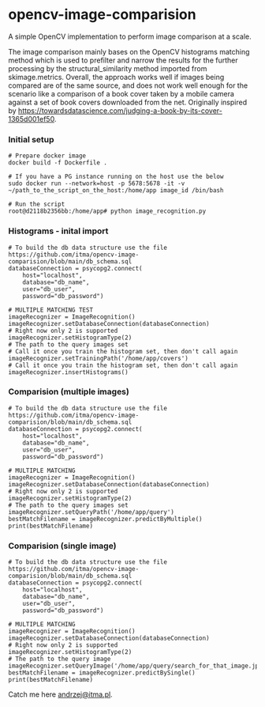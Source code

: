# opencv-image-comparision
A simple OpenCV implementation to perform image comparison at a scale.

The image comparison mainly bases on the OpenCV histograms matching method which is used to prefilter and narrow the results for the further processing by the structural_similarity method imported from skimage.metrics. Overall, the approach works well if images being compared are of the same source, and does not work well enough for the scenario like a comparison of a book cover taken by a mobile camera against a set of book covers downloaded from the net. Originally inspired by https://towardsdatascience.com/judging-a-book-by-its-cover-1365d001ef50.

### Initial setup ###

```
# Prepare docker image
docker build -f Dockerfile .

# If you have a PG instance running on the host use the below
sudo docker run --network=host -p 5678:5678 -it -v ~/path_to_the_script_on_the_host:/home/app image_id /bin/bash

# Run the script
root@d2118b2356bb:/home/app# python image_recognition.py
```

### Histograms - inital import ###

```
# To build the db data structure use the file https://github.com/itma/opencv-image-comparision/blob/main/db_schema.sql
databaseConnection = psycopg2.connect(
    host="localhost",
    database="db_name",
    user="db_user",
    password="db_password")

# MULTIPLE MATCHING TEST
imageRecognizer = ImageRecognition()
imageRecognizer.setDatabaseConnection(databaseConnection)
# Right now only 2 is supported
imageRecognizer.setHistogramType(2)
# The path to the query images set
# Call it once you train the histogram set, then don't call again
imageRecognizer.setTrainingPath('/home/app/covers')
# Call it once you train the histogram set, then don't call again
imageRecognizer.insertHistograms()
```

### Comparision (multiple images) ###

```
# To build the db data structure use the file https://github.com/itma/opencv-image-comparision/blob/main/db_schema.sql
databaseConnection = psycopg2.connect(
    host="localhost",
    database="db_name",
    user="db_user",
    password="db_password")

# MULTIPLE MATCHING
imageRecognizer = ImageRecognition()
imageRecognizer.setDatabaseConnection(databaseConnection)
# Right now only 2 is supported
imageRecognizer.setHistogramType(2)
# The path to the query images set
imageRecognizer.setQueryPath('/home/app/query')
bestMatchFilename = imageRecognizer.predictByMultiple()
print(bestMatchFilename)
```

### Comparision (single image) ###

```
# To build the db data structure use the file https://github.com/itma/opencv-image-comparision/blob/main/db_schema.sql
databaseConnection = psycopg2.connect(
    host="localhost",
    database="db_name",
    user="db_user",
    password="db_password")

# MULTIPLE MATCHING
imageRecognizer = ImageRecognition()
imageRecognizer.setDatabaseConnection(databaseConnection)
# Right now only 2 is supported
imageRecognizer.setHistogramType(2)
# The path to the query image
imageRecognizer.setQueryImage('/home/app/query/search_for_that_image.jpg')
bestMatchFilename = imageRecognizer.predictBySingle()
print(bestMatchFilename)
```

Catch me here andrzej@itma.pl.
